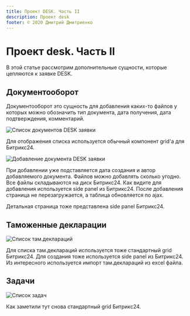 ```yaml
---
title: Проект DESK. Часть II
description: Проект desk
footer: © 2020 Дмитрий Дмитриенко
---
```



# Проект desk. Часть II

В этой статье рассмотрим дополнительные сущности, которые цепляются к заявке DESK.

## Документооборот

Документооборот это сущность для добавления каких-то файлов у которых можно обозначить тип документа,
дата получения, дата подтверждения, комментарий.

![Список документов DESK заявки](/desk1/desk-docmanager.png)

Для отображения списка используется обычный компонент grid'а для Битрикс24.

![Добавление документа DESK заявки](/desk1/desk-docmanager-add.png)

При добавлении уже подставляется дата создания и автор добавляемого документа.
Файлов можно добавлять сколько угодно. Все файлы складываются на диск Битрикс24.
Как видите для добавления используется side panel из Битрикс24.
После добавления страница не перезагружается, а таблица обновляется по ajax.

Детальная страница тоже представлена side panel Битрикс24.

## Таможенные декларации

![Список там.деклараций](/desk/desk-declaration-list.png)

Для списка там.деклараций используется тоже стандартный grid Битрикс24.
Для создания тоже используется side panel из Битрикс24.
Из интересного используется импорт там.деклараций из excel файла. 

## Задачи

![Список задач](/desk/desk-task.png)

Как заметили тут снова стандартный grid Битрикс24.

